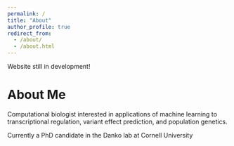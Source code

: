 ```yaml
---
permalink: /
title: "About"
author_profile: true
redirect_from: 
  - /about/
  - /about.html
---
```


Website still in development!

About Me
======

Computational biologist interested in applications of machine learning to transcriptional regulation, variant effect prediction, and population genetics.

Currently a PhD candidate in the Danko lab at Cornell University
